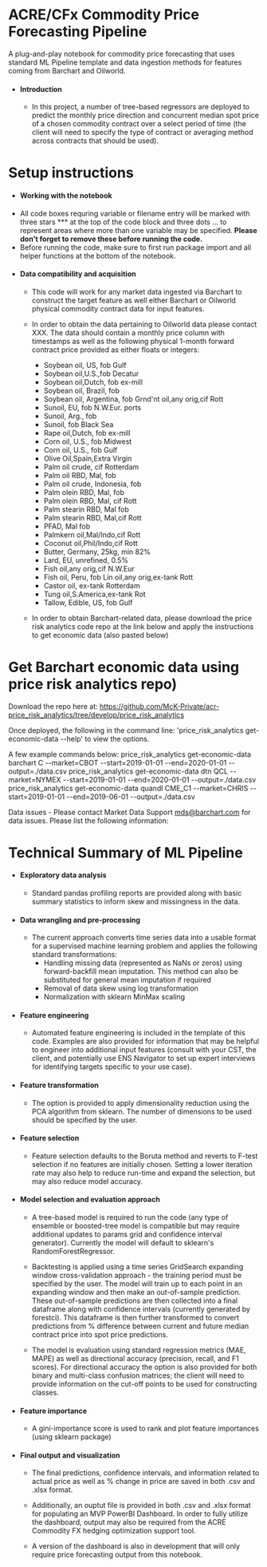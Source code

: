 # ACRE/CFx Commodity Price Forecasting Pipeline
A plug-and-play notebook for commodity price forecasting that uses standard ML Pipeline template and data ingestion methods for features coming from Barchart and Oilworld.

- #### Introduction

    - In this project, a number of tree-based regressors are deployed to predict the monthly price direction and concurrent median spot price of a chosen commodity contract over a select period of time (the client will need to specify the type of contract or averaging method across contracts that should be used). 

# Setup instructions
- #### Working with the notebook
- All code boxes requring variable or filename entry will be marked with three stars *** at the top of the code block and three dots ... to represent areas where more than one variable may be specified. **Please don't forget to remove these before running the code.**
- Before running the code, make sure to first run package import and all helper functions at the bottom of the notebook.
- #### Data compatibility and acquisition
    - This code will work for any market data ingested via Barchart to construct the target feature as well either Barchart or Oilworld physical commodity contract data for input features. 
    - In order to obtain the data pertaining to Oilworld data please contact XXX. The data should contain a monthly price column with timestamps as well as the following physical 1-month forward contract price provided as either floats or integers: 
        -  Soybean oil, US, fob Gulf	
        -  Soybean oil,U.S.,fob Decatur	
        -  Soybean oil,Dutch, fob ex-mill	
        -  Soybean oil, Brazil, fob	
        -  Soybean oil, Argentina, fob	Grnd'nt oil,any orig,cif Rott	
        -  Sunoil, EU, fob N.W.Eur. ports	
        -  Sunoil, Arg., fob	
        -  Sunoil, fob Black Sea	
        -  Rape oil,Dutch, fob ex-mill	
        -  Corn oil, U.S., fob Midwest	
        -  Corn oil, U.S., fob Gulf	
        -  Olive Oil,Spain,Extra Virgin	
        -  Palm oil crude, cif Rotterdam	
        -  Palm oil RBD, Mal, fob	
        -  Palm oil crude, Indonesia, fob	
        -  Palm olein RBD, Mal, fob	
        -  Palm olein RBD, Mal, cif Rott	
        -  Palm stearin RBD, Mal fob	
        -  Palm stearin RBD, Mal,cif Rott	
        -  PFAD, Mal fob	
        -  Palmkern oil,Mal/Indo,cif Rott	
        -  Coconut oil,Phil/Indo,cif Rott	
        -  Butter, Germany, 25kg, min 82%	
        -  Lard, EU, unrefined, 0.5%	
        -  Fish oil,any orig,cif N.W.Eur	
        -  Fish oil, Peru, fob	Lin oil,any orig,ex-tank Rott	
        -  Castor oil, ex-tank Rotterdam	
        -  Tung oil,S.America,ex-tank Rot	
        -  Tallow, Edible, US, fob Gulf

    - In order to obtain Barchart-related data, please download the price risk analytics code repo at the link below and apply the instructions to get economic data (also pasted below)

# Get Barchart economic data using price risk analytics repo)
Download the repo here at: https://github.com/McK-Private/acr-price_risk_analytics/tree/develop/price_risk_analytics

Once deployed, the following in the command line:
'price_risk_analytics get-economic-data --help' to view the options.

A few example commands below:
price_risk_analytics get-economic-data barchart C --market=CBOT --start=2019-01-01 --end=2020-01-01 --output=./data.csv
price_risk_analytics get-economic-data dtn QCL --market=NYMEX --start=2019-01-01 --end=2020-01-01 --output=./data.csv
price_risk_analytics get-economic-data quandl CME_C1 --market=CHRIS --start=2019-01-01 --end=2019-06-01 --output=./data.csv

Data issues - Please contact Market Data Support <mds@barchart.com> for data issues. Please list the following information:


# Technical Summary of ML Pipeline 
- #### Exploratory data analysis

    - Standard pandas profiling reports are provided along with basic summary statistics to inform skew and missingness in the data.


- #### Data wrangling and pre-processing

    - The current approach converts time series data into a usable format for a supervised machine learning problem and applies the following standard transformations:
       - Handling missing data (represented as NaNs or zeros) using forward-backfill mean imputation. This method can also be substituted for general mean imputation if required
       - Removal of data skew using log transformation
       - Normalization with sklearn MinMax scaling


- #### Feature engineering

    - Automated feature engineering is included in the template of this code. Examples are also provided for information that may be helpful to engineer into additional input features (consult with your CST, the client, and potentially use ENS Navigator to set up expert interviews for identifying targets specific to your use case). 

- #### Feature transformation

    - The option is provided to apply dimensionality reduction using the PCA algorithm from sklearn. The number of dimensions to be used should be specified by the user.


- #### Feature selection 

    - Feature selection defaults to the Boruta method and reverts to F-test selection if no features are initially chosen. Setting a lower iteration rate may also help to reduce run-time and expand the selection, but may also reduce model accuracy.

- #### Model selection and evaluation approach

    - A tree-based model is required to run the code (any type of ensemble or boosted-tree model is compatible but may require additional updates to params grid and confidence interval generator). Currently the model will default to sklearn's RandomForestRegressor.

    - Backtesting is applied using a time series GridSearch expanding window cross-validation approach - the training period must be specified by the user. The model will train up to each point in an expanding window and then make an out-of-sample prediction. These out-of-sample predictions are then collected into a final dataframe along with confidence intervals (currently generated by forestci). This dataframe is then further transformed to convert predictions from % difference between current and future median contract price into spot price predictions.

    - The model is evaluation using standard regression metrics (MAE, MAPE) as well as directional accuracy (precision, recall, and F1 scores). For directional accuracy the option is also provided for both binary and multi-class confusion matrices; the client will need to provide information on the cut-off points to be used for constructing classes. 


- #### Feature importance

    - A gini-importance score is used to rank and plot feature importances (using sklearn package)


- #### Final output and visualization

    - The final predictions, confidence intervals, and information related to actual price as well as % change in price are saved in both .csv and .xlsx format. 

    - Additionally, an ouptut file is provided in both .csv and .xlsx format for populating an MVP PowerBI Dashboard. In order to fully utilize the dashboard, output may also be required from the ACRE Commodity FX hedging optimization support tool.

    - A version of the dashboard is also in development that will only require price forecasting output from this notebook.
